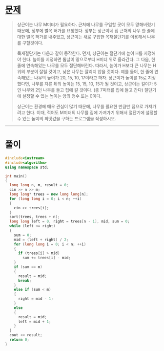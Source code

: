 # [문제](https://www.acmicpc.net/problem/2805 "#2805번")
  
> 상근이는 나무 M미터가 필요하다. 근처에 나무를 구입할 곳이 모두 망해버렸기 때문에, 정부에 벌목 허가를 요청했다. 정부는 상근이네 집 근처의 나무 한 줄에 대한 벌목 허가를 내주었고, 상근이는 새로 구입한 목재절단기를 이용해서 나무를 구할것이다.
>  
> 목재절단기는 다음과 같이 동작한다. 먼저, 상근이는 절단기에 높이 H를 지정해야 한다. 높이를 지정하면 톱날이 땅으로부터 H미터 위로 올라간다. 그 다음, 한 줄에 연속해있는 나무를 모두 절단해버린다. 따라서, 높이가 H보다 큰 나무는 H 위의 부분이 잘릴 것이고, 낮은 나무는 잘리지 않을 것이다. 예를 들어, 한 줄에 연속해있는 나무의 높이가 20, 15, 10, 17이라고 하자. 상근이가 높이를 15로 지정했다면, 나무를 자른 뒤의 높이는 15, 15, 10, 15가 될 것이고, 상근이는 길이가 5인 나무와 2인 나무를 들고 집에 갈 것이다. (총 7미터를 집에 들고 간다) 절단기에 설정할 수 있는 높이는 양의 정수 또는 0이다.
> 
> 상근이는 환경에 매우 관심이 많기 때문에, 나무를 필요한 만큼만 집으로 가져가려고 한다. 이때, 적어도 M미터의 나무를 집에 가져가기 위해서 절단기에 설정할 수 있는 높이의 최댓값을 구하는 프로그램을 작성하시오.
<hr/>

# 풀이

```cpp
#include<iostream>
#include<algorithm>
using namespace std;

int main()
{
  long long n, m, result = 0;
  cin >> n >> m;
  long long* trees = new long long[n];
  for (long long i = 0; i < n; ++i)
  {
    cin >> trees[i];
  }
  sort(trees, trees + n);
  long long left = 0, right = trees[n - 1], mid, sum = 0;
  while (left <= right)
  {
    sum = 0;
    mid = (left + right) / 2;
    for (long long i = 0; i < n; ++i)
    {
      if (trees[i] > mid)
        sum += trees[i] - mid;
    }
    if (sum == m)
    {
      result = mid;
      break;
    }
    else if (sum < m)
    {
      right = mid - 1;
    }
    else
    {
      result = mid;
      left = mid + 1;
    }
  }
  cout << result;
  return 0;
}
```

